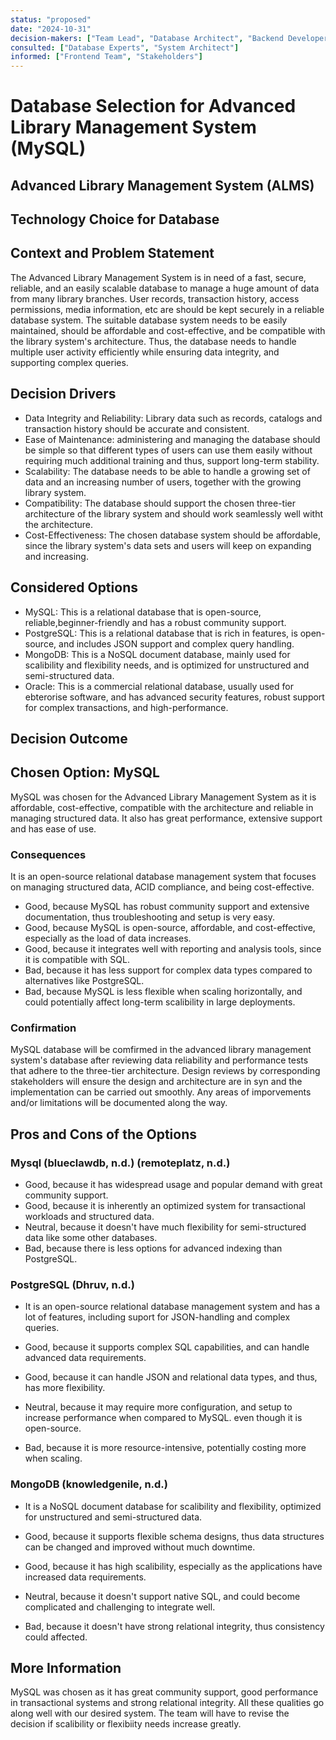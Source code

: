 ```yaml
---
status: "proposed"
date: "2024-10-31"
decision-makers: ["Team Lead", "Database Architect", "Backend Developers"]
consulted: ["Database Experts", "System Architect"]
informed: ["Frontend Team", "Stakeholders"]
---
```

# Database Selection for Advanced Library Management System (MySQL)

## Advanced Library Management System (ALMS)

## Technology Choice for Database
## Context and Problem Statement

The Advanced Library Management System is in need of a fast, secure, reliable, and an easily scalable database to manage a huge amount of data from many library branches. User records, transaction history, access permissions, media information, etc are should be kept securely in a reliable database system. The suitable database system needs to be easily maintained, should be affordable and cost-effective, and be compatible with the library system's architecture. Thus, the database needs to handle multiple user activity efficiently while ensuring data integrity, and supporting complex queries.

## Decision Drivers

* Data Integrity and Reliability: Library data such as records, catalogs and transaction history should be accurate and consistent.
* Ease of Maintenance: administering and managing the database should be simple so that different types of users can use them easily without requiring much additional training and thus, support long-term stability.
* Scalability: The database needs to be able to handle a growing set of data and an increasing number of users, together with the growing library system.
* Compatibility: The database should support the chosen three-tier architecture of the library system and should work seamlessly well witht the architecture.
* Cost-Effectiveness: The chosen database system should be affordable, since the library system's data sets and users will keep on expanding and increasing.


## Considered Options

* MySQL: This is a relational database that is open-source, reliable,beginner-friendly and has a robust community support.
* PostgreSQL: This is a relational database that is rich in features, is open-source, and includes JSON support and complex query handling.
* MongoDB: This is a NoSQL document database, mainly used for scalibility and flexibility needs, and is optimized for unstructured and semi-structured data.
* Oracle: This is a commercial relational database, usually used for ebterorise software, and has advanced security features, robust support for complex transactions, and high-performance.


## Decision Outcome

## Chosen Option: MySQL

MySQL was chosen for the Advanced Library Management System as it is affordable, cost-effective, compatible with the architecture and reliable in managing structured data. It also has great performance, extensive support and has ease of use.


### Consequences

It is an open-source relational database management system that focuses on managing structured data, ACID compliance, and being cost-effective.

* Good, because MySQL has robust community support and extensive documentation, thus troubleshooting and setup is very easy.
* Good, because MySQL is open-source, affordable, and cost-effective, especially as the load of data increases.
* Good, because it integrates well with reporting and analysis tools, since it is compatible with SQL.
* Bad, because it has less support for complex data types compared to alternatives like PostgreSQL. 
* Bad, because MySQL is less flexible when scaling horizontally, and could potentially affect long-term scalibility in large deployments.

### Confirmation

MySQL database will be comfirmed in the advanced library management system's database after reviewing data reliability and performance tests that adhere to the three-tier architecture. Design reviews by corresponding stakeholders will ensure the design and architecture are in syn and the implementation can be carried out smoothly. Any areas of imporvements and/or limitations will be documented along the way.


## Pros and Cons of the Options

### Mysql (blueclawdb, n.d.) (remoteplatz, n.d.)

* Good, because it has widespread usage and popular demand with great community support.
* Good, because it is inherently an optimized system for transactional workloads and structured data.
* Neutral, because it doesn't have much flexibility for semi-structured data like some other databases.
* Bad, because there is less options for advanced indexing than PostgreSQL.

### PostgreSQL (Dhruv, n.d.)

* It is an open-source relational database management system and has a lot of features, including suport for JSON-handling and complex queries.

* Good, because it supports complex SQL capabilities, and can handle advanced data requirements.
* Good, because it can handle JSON and relational data types, and thus, has more flexibility.
* Neutral, because it may require more configuration, and setup to increase performance when compared to MySQL. even though it is open-source.
* Bad, because it is more resource-intensive, potentially costing more when scaling.

### MongoDB (knowledgenile, n.d.)

* It is a NoSQL document database for scalibility and flexibility, optimized for unstructured and semi-structured data.

* Good, because it supports flexible schema designs, thus data structures can be changed and improved without much downtime.
* Good, because it has high scalibility, especially as the applications have increased data requirements.
* Neutral, because it doesn't support native SQL, and could become complicated and challenging to integrate well.
* Bad, because it doesn't have strong relational integrity, thus consistency could affected.


## More Information

MySQL was chosen as it has great community support, good performance in transactional systems and strong relational integrity. All these qualities go along well with our desired system. The team will have to revise the decision if scalibility or flexibiity needs increase greatly.
